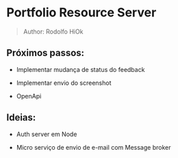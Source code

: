 # Portfolio Resource Server

> Author: Rodolfo HiOk

## Próximos passos:

- Implementar mudança de status do feedback

- Implementar envio do screenshot

- OpenApi

## Ideias:

- Auth server em Node

- Micro serviço de envio de e-mail com Message broker